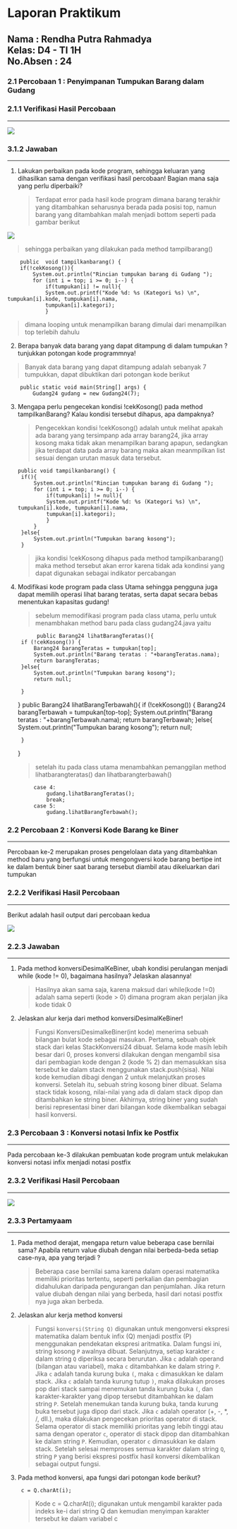 # Laporan Praktikum
**Nama : Rendha Putra Rahmadya** <br>
**Kelas: D4 - TI 1H**<br>
**No.Absen : 24**
---


### 2.1 Percobaan 1 : Penyimpanan Tumpukan Barang dalam Gudang 

### 2.1.1 Verifikasi Hasil Percobaan
---


<img src="Gambar\Verifikasi1 .png"> 

### 3.1.2 Jawaban
---

1. Lakukan perbaikan pada kode program, sehingga keluaran yang dihasilkan sama dengan verifikasi hasil percobaan! Bagian mana saja yang perlu diperbaiki?

    >Terdapat error pada hasil kode program dimana barang terakhir yang ditambahkan seharusnya berada pada posisi top, namun barang yang ditambahkan malah menjadi bottom seperti pada gambar berikut

<img src ="gambar\gambarpertanyaan1.png">

>sehingga perbaikan yang dilakukan pada method tampilbarang() 

        public  void tampilkanbarang() {
        if(!cekKosong()){
            System.out.println("Rincian tumpukan barang di Gudang ");
            for (int i = top; i >= 0; i--) {
                if(tumpukan[i] != null){ 
                System.out.printf("Kode %d: %s (Kategori %s) \n", tumpukan[i].kode, tumpukan[i].nama,
                tumpukan[i].kategori);
                }

>dimana looping untuk menampilkan barang dimulai dari menampilkan top terlebih dahulu

2. Berapa banyak data barang yang dapat ditampung di dalam tumpukan ? tunjukkan potongan kode programmnya!
        
>Banyak data barang yang dapat ditampung adalah sebanyak 7 tumpukkan, dapat dibuktikan dari potongan kode berikut

        public static void main(String[] args) {
            Gudang24 gudang = new Gudang24(7);

3. Mengapa perlu pengecekan kondisi !cekKosong() pada method tampilkanBarang? Kalau kondisi tersebut dihapus, apa dampaknya? 

   >Pengecekkan kondisi !cekKosong() adalah untuk melihat apakah ada barang yang tersimpanp ada array barang24, jika array kosong maka tidak akan menampilkan barang apapun, sedangkan jika terdapat data pada array barang maka akan meanmpilkan list sesuai dengan urutan masuk data tersebut.

       public void tampilkanbarang() {
        if(){
            System.out.println("Rincian tumpukan barang di Gudang ");
            for (int i = top; i >= 0; i--) {
                if(tumpukan[i] != null){ 
                System.out.printf("Kode %d: %s (Kategori %s) \n", tumpukan[i].kode, tumpukan[i].nama,
                tumpukan[i].kategori);
                }
            }
        }else{
            System.out.println("Tumpukan barang kosong");
        }
    >jika kondisi !cekKosong dihapus pada method tampilkanbarang() maka method tersebut akan error karena tidak ada kondinsi yang dapat digunakan sebagai indikator percabangan



4. Modifikasi kode program pada class Utama sehingga pengguna juga dapat memilih operasi lihat barang teratas, serta dapat secara bebas menentukan kapasitas gudang! 

    >sebelum memodifikasi program pada class utama, perlu untuk menambhakan method baru pada class gudang24.java yaitu

             public Barang24 lihatBarangTeratas(){
        if (!cekKosong()) {
            Barang24 barangTeratas = tumpukan[top];
            System.out.println("Barang teratas : "+barangTeratas.nama);
            return barangTeratas;
        }else{
            System.out.println("Tumpukan barang kosong");
            return null;

        }
    }
    public Barang24 lihatBarangTerbawah(){
        if (!cekKosong()) {
            Barang24 barangTerbawah = tumpukan[top-top];
            System.out.println("Barang teratas : "+barangTerbawah.nama);
            return barangTerbawah;
        }else{
            System.out.println("Tumpukan barang kosong");
            return null;

        }
    }
    
    >setelah itu pada class utama menambahkan pemanggilan method lihatbarangteratas() dan lihatbarangterbawah()  

            case 4:
                gudang.lihatBarangTeratas();
                break;
            case 5:
                gudang.lihatBarangTerbawah();
    

### 2.2 Percobaan 2 : Konversi Kode Barang ke Biner
---
Percobaan ke-2 merupakan proses pengelolaan data yang ditambahkan method baru yang berfungsi untuk mengongversi kode barang bertipe int ke dalam bentuk biner saat barang tersebut diambil atau dikeluarkan dari tumpukan

### 2.2.2 Verifikasi Hasil Percobaan
---
Berikut adalah hasil output dari percobaan kedua

<img src="Gambar\Verifikasi2.png"> 

### 2.2.3 Jawaban 
---

1. Pada method konversiDesimalKeBiner, ubah kondisi perulangan menjadi while (kode != 0), bagaimana hasilnya? Jelaskan alasannya!

    >Hasilnya akan sama saja, karena maksud dari while(kode !=0) adalah sama seperti (kode > 0) dimana program akan perjalan jika kode tidak 0 

2. Jelaskan alur kerja dari method konversiDesimalKeBiner!
    
    >Fungsi KonversiDesimalkeBiner(int kode) menerima sebuah bilangan bulat kode sebagai masukan. Pertama, sebuah objek stack dari kelas StackKonversi24 dibuat. Selama kode masih lebih besar dari 0, proses konversi dilakukan dengan mengambil sisa dari pembagian kode dengan 2 (kode % 2) dan memasukkan sisa tersebut ke dalam stack menggunakan stack.push(sisa). Nilai kode kemudian dibagi dengan 2 untuk melanjutkan proses konversi. Setelah itu, sebuah string kosong biner dibuat. Selama stack tidak kosong, nilai-nilai yang ada di dalam stack dipop dan ditambahkan ke string biner. Akhirnya, string biner yang sudah berisi representasi biner dari bilangan kode dikembalikan sebagai hasil konversi.

### 2.3 Percobaan 3 : Konversi notasi Infix ke Postfix
---
Pada percobaan ke-3 dilakukan pembuatan kode program untuk melakukan konversi notasi infix menjadi notasi postfix

### 2.3.2 Verifikasi Hasil Percobaan
---

<img src="Gambar\Verifikasi3.png"> 

### 2.3.3 Pertamyaam
---
1. Pada method derajat, mengapa return value beberapa case bernilai sama? Apabila return value diubah dengan nilai berbeda-beda setiap case-nya, apa yang terjadi ?

    >Beberapa case bernilai sama karena dalam operasi matematika memiliki prioritas tertentu, seperti perkalian dan pembagian didahulukan daripada pengurangan dan penjumlahan. Jika return value diubah dengan nilai yang berbeda, hasil dari notasi postfix nya juga akan berbeda.

2. Jelaskan alur kerja method konversi
        
    > Fungsi `konversi(String Q)` digunakan untuk mengonversi ekspresi matematika dalam bentuk infix (Q) menjadi postfix (P) menggunakan pendekatan ekspresi aritmatika. Dalam fungsi ini, string kosong `P` awalnya dibuat. Selanjutnya, setiap karakter `c` dalam string `Q` diperiksa secara berurutan. Jika `c` adalah operand (bilangan atau variabel), maka `c` ditambahkan ke dalam string `P`. Jika `c` adalah tanda kurung buka `(`, maka `c` dimasukkan ke dalam stack. Jika `c` adalah tanda kurung tutup `)`, maka dilakukan proses pop dari stack sampai menemukan tanda kurung buka `(`, dan karakter-karakter yang dipop tersebut ditambahkan ke dalam string `P`. Setelah menemukan tanda kurung buka, tanda kurung buka tersebut juga dipop dari stack. Jika `c` adalah operator (+, -, *, /, dll.), maka dilakukan pengecekan prioritas operator di stack. Selama operator di stack memiliki prioritas yang lebih tinggi atau sama dengan operator `c`, operator di stack dipop dan ditambahkan ke dalam string `P`. Kemudian, operator `c` dimasukkan ke dalam stack. Setelah selesai memproses semua karakter dalam string `Q`, string `P` yang berisi ekspresi postfix hasil konversi dikembalikan sebagai output fungsi.

    
    
3. Pada method konversi, apa fungsi dari potongan kode berikut? 

        c = Q.charAt(i);

   >Kode c = Q.charAt(i); digunakan untuk mengambil karakter pada indeks ke-i dari string Q dan kemudian menyimpan karakter tersebut ke dalam variabel c



    